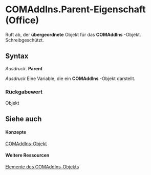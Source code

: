 
# COMAddIns.Parent-Eigenschaft (Office)

Ruft ab, der  **übergeordnete** Objekt für das **COMAddIns** -Objekt. Schreibgeschützt.


## Syntax

 _Ausdruck_. **Parent**

 _Ausdruck_ Eine Variable, die ein **COMAddIns** -Objekt darstellt.


### Rückgabewert

Objekt


## Siehe auch


#### Konzepte


[COMAddIns-Objekt](f6efa1cc-8d30-27d5-8b07-7ddad22f16ef.md)
#### Weitere Ressourcen


[Elemente des COMAddIns-Objekts](http://msdn.microsoft.com/library/0fc908fa-0846-07ca-d2a2-4c87525ae719%28Office.15%29.aspx)